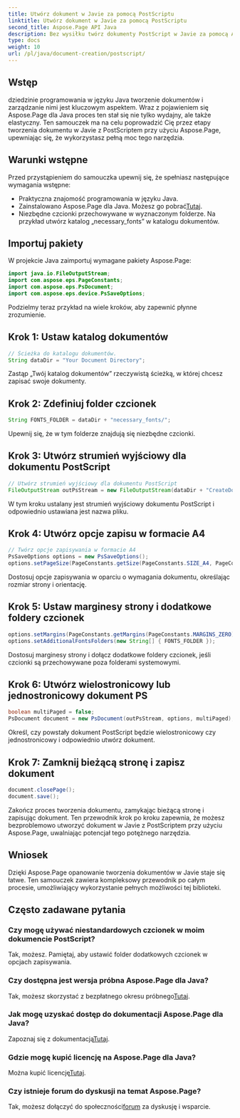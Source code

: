 ```yaml
---
title: Utwórz dokument w Javie za pomocą PostScriptu
linktitle: Utwórz dokument w Javie za pomocą PostScriptu
second_title: Aspose.Page API Java
description: Bez wysiłku twórz dokumenty PostScript w Javie za pomocą Aspose.Page. Dostosuj rozmiar strony, marginesy i czcionki. Wypróbuj bezpłatną wersję próbną już teraz!
type: docs
weight: 10
url: /pl/java/document-creation/postscript/
---
```

## Wstęp
dziedzinie programowania w języku Java tworzenie dokumentów i zarządzanie nimi jest kluczowym aspektem. Wraz z pojawieniem się Aspose.Page dla Java proces ten stał się nie tylko wydajny, ale także elastyczny. Ten samouczek ma na celu poprowadzić Cię przez etapy tworzenia dokumentu w Javie z PostScriptem przy użyciu Aspose.Page, upewniając się, że wykorzystasz pełną moc tego narzędzia.
## Warunki wstępne
Przed przystąpieniem do samouczka upewnij się, że spełniasz następujące wymagania wstępne:
- Praktyczna znajomość programowania w języku Java.
-  Zainstalowano Aspose.Page dla Java. Możesz go pobrać[Tutaj](https://releases.aspose.com/page/java/).
- Niezbędne czcionki przechowywane w wyznaczonym folderze. Na przykład utwórz katalog „necessary_fonts” w katalogu dokumentów.
## Importuj pakiety
W projekcie Java zaimportuj wymagane pakiety Aspose.Page:
```java
import java.io.FileOutputStream;
import com.aspose.eps.PageConstants;
import com.aspose.eps.PsDocument;
import com.aspose.eps.device.PsSaveOptions;

```
Podzielmy teraz przykład na wiele kroków, aby zapewnić płynne zrozumienie.
## Krok 1: Ustaw katalog dokumentów
```java
// Ścieżka do katalogu dokumentów.
String dataDir = "Your Document Directory";
```
Zastąp „Twój katalog dokumentów” rzeczywistą ścieżką, w której chcesz zapisać swoje dokumenty.
## Krok 2: Zdefiniuj folder czcionek
```java
String FONTS_FOLDER = dataDir + "necessary_fonts/";
```
Upewnij się, że w tym folderze znajdują się niezbędne czcionki.
## Krok 3: Utwórz strumień wyjściowy dla dokumentu PostScript
```java
// Utwórz strumień wyjściowy dla dokumentu PostScript
FileOutputStream outPsStream = new FileOutputStream(dataDir + "CreateDocument_outPS.ps");
```
W tym kroku ustalany jest strumień wyjściowy dokumentu PostScript i odpowiednio ustawiana jest nazwa pliku.
## Krok 4: Utwórz opcje zapisu w formacie A4
```java
// Twórz opcje zapisywania w formacie A4
PsSaveOptions options = new PsSaveOptions();
options.setPageSize(PageConstants.getSize(PageConstants.SIZE_A4, PageConstants.ORIENTATION_PORTRAIT));
```
Dostosuj opcje zapisywania w oparciu o wymagania dokumentu, określając rozmiar strony i orientację.
## Krok 5: Ustaw marginesy strony i dodatkowe foldery czcionek
```java
options.setMargins(PageConstants.getMargins(PageConstants.MARGINS_ZERO));
options.setAdditionalFontsFolders(new String[] { FONTS_FOLDER });
```
Dostosuj marginesy strony i dołącz dodatkowe foldery czcionek, jeśli czcionki są przechowywane poza folderami systemowymi.
## Krok 6: Utwórz wielostronicowy lub jednostronicowy dokument PS
```java
boolean multiPaged = false;
PsDocument document = new PsDocument(outPsStream, options, multiPaged);
```
Określ, czy powstały dokument PostScript będzie wielostronicowy czy jednostronicowy i odpowiednio utwórz dokument.
## Krok 7: Zamknij bieżącą stronę i zapisz dokument
```java
document.closePage();
document.save();
```
Zakończ proces tworzenia dokumentu, zamykając bieżącą stronę i zapisując dokument.
Ten przewodnik krok po kroku zapewnia, że możesz bezproblemowo utworzyć dokument w Javie z PostScriptem przy użyciu Aspose.Page, uwalniając potencjał tego potężnego narzędzia.
## Wniosek
Dzięki Aspose.Page opanowanie tworzenia dokumentów w Javie staje się łatwe. Ten samouczek zawiera kompleksowy przewodnik po całym procesie, umożliwiający wykorzystanie pełnych możliwości tej biblioteki.
## Często zadawane pytania
### Czy mogę używać niestandardowych czcionek w moim dokumencie PostScript?
Tak, możesz. Pamiętaj, aby ustawić folder dodatkowych czcionek w opcjach zapisywania.
### Czy dostępna jest wersja próbna Aspose.Page dla Java?
 Tak, możesz skorzystać z bezpłatnego okresu próbnego[Tutaj](https://releases.aspose.com/).
### Jak mogę uzyskać dostęp do dokumentacji Aspose.Page dla Java?
 Zapoznaj się z dokumentacją[Tutaj](https://reference.aspose.com/page/java/).
### Gdzie mogę kupić licencję na Aspose.Page dla Java?
 Można kupić licencję[Tutaj](https://purchase.aspose.com/buy).
### Czy istnieje forum do dyskusji na temat Aspose.Page?
 Tak, możesz dołączyć do społeczności[forum](https://forum.aspose.com/c/page/39) za dyskusję i wsparcie.